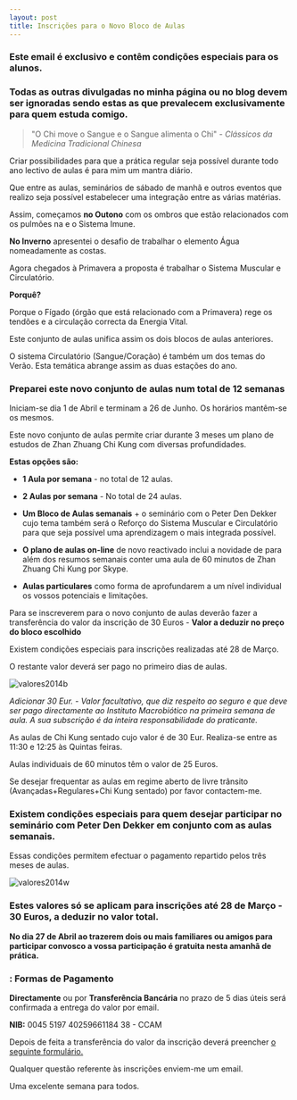 ```yaml
---
layout: post
title: Inscrições para o Novo Bloco de Aulas
---
```


### Este email é exclusivo e contêm condições especiais para os alunos. 

### Todas as outras divulgadas no minha página ou no blog devem ser ignoradas sendo estas as que prevalecem exclusivamente para quem estuda comigo. 

> "O Chi move o Sangue e o Sangue alimenta o Chi" - *Clássicos da Medicina Tradicional Chinesa*

Criar possibilidades para que a prática regular seja possível durante todo ano lectivo de aulas é para mim um mantra diário. 

Que entre as aulas, seminários de sábado de manhã e outros eventos que realizo seja possível estabelecer uma integração entre as várias matérias.

Assim, começamos **no Outono** com os ombros que estão relacionados com os pulmões na e o Sistema Imune. 

**No Inverno** apresentei o desafio de trabalhar o elemento Água nomeadamente as costas.

Agora chegados à Primavera a proposta é trabalhar o Sistema Muscular e Circulatório.  

**Porquê?**

Porque o Fígado (órgão que está relacionado com a Primavera) rege os tendões e a circulação correcta da Energia Vital. 

Este conjunto de aulas unifica assim os dois blocos de aulas anteriores. 

O sistema Circulatório (Sangue/Coração) é também um dos temas do Verão. Esta temática abrange assim as duas estações do ano.   

### Preparei este novo conjunto de aulas num total de 12 semanas

Iniciam-se dia 1 de Abril e terminam a 26 de Junho. Os horários mantêm-se os mesmos. 

Este novo conjunto de aulas permite criar durante 3 meses um plano de estudos de Zhan Zhuang Chi Kung com diversas profundidades.

**Estas opções são:**

+ **1 Aula por semana** - no total de 12 aulas.

+ **2 Aulas por semana** - No total de 24 aulas.

+ **Um Bloco de Aulas semanais** + o seminário com o Peter Den Dekker cujo tema também será o Reforço do Sistema Muscular e Circulatório para que seja possível uma aprendizagem o mais integrada possível. 

+ **O plano de aulas on-line** de novo reactivado inclui a novidade de para além dos resumos semanais conter uma aula de 60 minutos de Zhan Zhuang Chi Kung por Skype. 

+ **Aulas particulares** como forma de aprofundarem a um nível individual os vossos potenciais e limitações.  

Para se inscreverem para o novo conjunto de aulas deverão fazer a transferência do valor da inscrição de 30 Euros - **Valor a deduzir no preço do bloco escolhido**

Existem condições especiais para inscrições realizadas até 28 de Março. 

O restante valor deverá ser pago no primeiro dias de aulas.

![valores2014b](http://devagar.org/files/valores2014b.jpg)

*Adicionar 30 Eur. - Valor facultativo, que diz respeito ao seguro e que deve ser pago directamente ao Instituto Macrobiótico na primeira semana de aula. A sua subscrição é da inteira responsabilidade do praticante.*

As aulas de Chi Kung sentado cujo valor é de 30 Eur. Realiza-se entre as 11:30 e 12:25 às Quintas feiras.

Aulas individuais de 60 minutos têm o valor de 25 Euros.  

Se desejar frequentar as aulas em regime aberto de livre trânsito (Avançadas+Regulares+Chi Kung sentado) por favor contactem-me.

### Existem condições especiais para quem desejar participar no seminário com Peter Den Dekker em conjunto com as aulas semanais. 

Essas condições permitem efectuar o pagamento repartido pelos três meses de aulas.

![valores2014w](http://regulares.devagar.org/files/valores2014w.jpg)

### Estes valores só se aplicam para inscrições até 28 de Março - 30 Euros, a deduzir no valor total.

**No dia 27 de Abril ao trazerem dois ou mais familiares ou amigos para participar convosco a vossa participação é gratuita nesta amanhã de prática.**

### : Formas de Pagamento

**Directamente** ou por **Transferência Bancária** no prazo de 5 dias úteis será confirmada a entrega do valor por email. 

**NIB:** 0045 5197 40259661184 38 - CCAM

Depois de feita a transferência do valor da inscrição deverá preencher [o seguinte formulário.](http://form.jotformeu.com/form/32484623492357)

Qualquer questão referente às inscrições enviem-me um email. 

Uma excelente semana para todos. 

